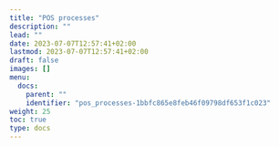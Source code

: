 ```yaml
---
title: "POS processes"
description: ""
lead: ""
date: 2023-07-07T12:57:41+02:00
lastmod: 2023-07-07T12:57:41+02:00
draft: false
images: []
menu:
  docs:
    parent: ""
    identifier: "pos_processes-1bbfc865e8feb46f09798df653f1c023"
weight: 25
toc: true
type: docs
---
```

